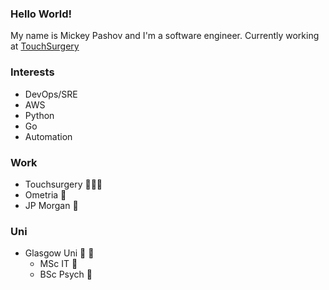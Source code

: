### Hello World!

My name is Mickey Pashov and I'm a software engineer.
Currently working at [TouchSurgery](https://touchsurgery.com)

### Interests

- DevOps/SRE
- AWS
- Python
- Go
- Automation

### Work

- Touchsurgery 👩🏻‍⚕️
- Ometria 💌
- JP Morgan 🏦

### Uni

- Glasgow Uni 🏰 🏴󠁧󠁢󠁳󠁣󠁴󠁿
  * MSc IT 👾
  * BSc Psych 🔮


